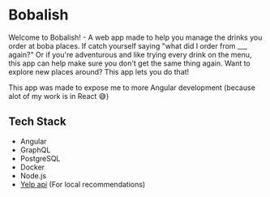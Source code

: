 # Bobalish

Welcome to Bobalish! - A web app made to help you manage the drinks you order at boba places. If catch yourself saying "what did I order from \_\_\_ again?" Or if you're adventurous and like trying every drink on the menu, this app can help make sure you don't get the same thing again. Want to explore new places around? This app lets you do that!

This app was made to expose me to more Angular development (because alot of my work is in React 😅)

## Tech Stack

- Angular
- GraphQL
- PostgreSQL
- Docker
- Node.js
- [Yelp api](https://www.yelp.com/developers) (For local recommendations)
